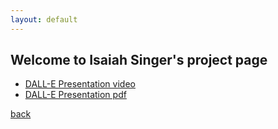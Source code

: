 ```yaml
---
layout: default
---
```


## Welcome to Isaiah Singer's project page

*   [DALL-E Presentation video](https://youtu.be/GKTVbVviFoM)
*   [DALL-E Presentation pdf](./is.pptx.pdf)

[back](./)
